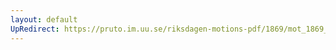 ```yaml
---
layout: default
UpRedirect: https://pruto.im.uu.se/riksdagen-motions-pdf/1869/mot_1869__fk__2.pdf
---
```

